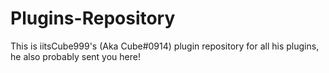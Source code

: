# Plugins-Repository
This is iitsCube999's (Aka Cube#0914) plugin repository for all his plugins, he also probably sent you here!
